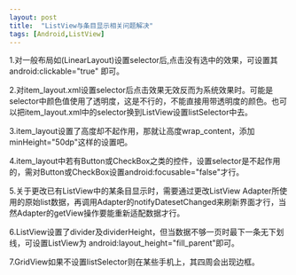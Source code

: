 ```yaml
---
layout: post
title:  "ListView与条目显示相关问题解决"
tags: [Android,ListView]
---
```

1.对一般布局如(LinearLayout)设置selector后,点击没有选中的效果，可设置其android:clickable="true" 即可。

2.对item_layout.xml设置selector后点击效果无效反而为系统效果时。可能是selector中颜色值使用了透明度，这是不行的，不能直接用带透明度的颜色。也可以把item_layout.xml中的selector换到ListView设置listSelector中去。

3.item_layout设置了高度却不起作用，那就让高度wrap_content，添加minHeight="50dp"这样的设置吧。

4.item_layout中若有Button或CheckBox之类的控件，设置selector是不起作用的，需对Button或CheckBox设置android:focusable="false"才行。

5.关于更改已有ListView中的某条目显示时，需要通过更改ListView Adapter所使用的原始list数据，再调用Adapter的notifyDatesetChanged来刷新界面才行，当然Adapter的getView操作要能重新适配数据才行。

6.ListView设置了divider及dividerHeight，但当数据不够一页时最下一条无下划线，可设置ListView为     android:layout_height="fill_parent"即可。

7.GridView如果不设置listSelector则在某些手机上，其四周会出现边框。
